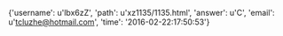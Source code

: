 {'username': u'lbx6zZ', 'path': u'xz1135/1135.html', 'answer': u'C', 'email': u'tcluzhe@hotmail.com', 'time': '2016-02-22:17:50:53'}